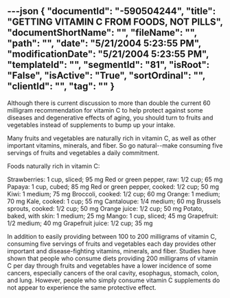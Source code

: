 ---json
{
  "documentId": "-590504244",
  "title": "GETTING VITAMIN C FROM FOODS, NOT PILLS",
  "documentShortName": "",
  "fileName": "",
  "path": "",
  "date": "5/21/2004 5:23:55 PM",
  "modificationDate": "5/21/2004 5:23:55 PM",
  "templateId": "",
  "segmentId": "81",
  "isRoot": "False",
  "isActive": "True",
  "sortOrdinal": "",
  "clientId": "",
  "tag": ""
}
---

Although there is current discussion to more than double the current 60 milligram recommendation for vitamin C to help protect against some diseases and degenerative effects of aging, you should turn to fruits and vegetables instead of supplements to bump up your intake.   

Many fruits and vegetables are naturally rich in vitamin C, as well as other important vitamins, minerals, and fiber. So go natural--make consuming five servings of fruits and vegetables a daily commitment.  

Foods naturally rich in vitamin C: 

Strawberries: 1 cup, sliced; 95 mg 
Red or green pepper, raw: 1/2 cup; 65 mg  
Papaya: 1 cup, cubed; 85 mg 
Red or green pepper, cooked: 1/2 cup; 50 mg  
Kiwi: 1 medium; 75 mg 
Broccoli, cooked: 1/2 cup; 60 mg 
Orange: 1 medium; 70 mg 
Kale, cooked: 1 cup; 55 mg 
Cantaloupe: 1/4 medium; 60 mg 
Brussels sprouts, cooked: 1/2 cup; 50 mg 
Orange juice: 1/2 cup; 50 mg 
Potato, baked, with skin: 1 medium; 25 mg 
Mango: 1 cup, sliced; 45 mg 
Grapefruit: 1/2 medium; 40 mg 
Grapefruit juice: 1/2 cup; 35 mg 

In addition to easily providing between 100 to 200 milligrams of vitamin C, consuming five servings of fruits and vegetables each day provides other important and disease-fighting vitamins, minerals, and fiber. Studies have shown that people who consume diets providing 200 milligrams of vitamin C per day through fruits and vegetables have a lower incidence of some cancers, especially cancers of the oral cavity, esophagus, stomach, colon, and lung. However, people who simply consume vitamin C supplements do not appear to experience the same protective effect.
